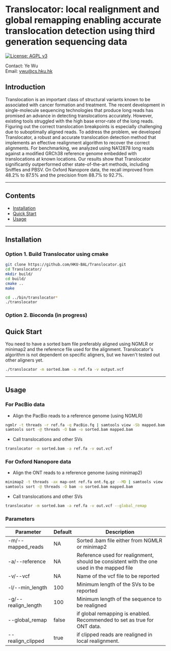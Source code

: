 # Translocator: local realignment and global remapping enabling accurate translocation detection using third generation sequencing data
[![License: AGPL v3](https://img.shields.io/badge/License-AGPL%20v3-blue.svg)](https://www.gnu.org/licenses/agpl-3.0)

Contact: Ye Wu	
Email: ywu@cs.hku.hk  

## Introduction
Translocation is an important class of structural variants known to be associated with cancer formation and treatment. The recent development in single-molecule sequencing technologies that produce long reads has promised an advance in detecting translocations accurately. However, existing tools struggled with the high base error-rate of the long reads. Figuring out the correct translocation breakpoints is especially challenging due to suboptimally aligned reads. To address the problem, we developed Translocator, a robust and accurate translocation detection method that implements an effective realignment algorithm to recover the correct alignments. For benchmarking, we analyzed using NA12878 long reads against a modified GRCh38 reference genome embedded with translocations at known locations. Our results show that Translocator significantly outperformed other state-of-the-art methods, including Sniffles and PBSV. On Oxford Nanopore data, the recall improved from 48.2% to 87.5% and the precision from 88.7% to 92.7%.


---

## Contents
- [Installation](#installation)
- [Quick Start](#quick-demo)
- [Usage](#usage)

---

## Installation

### Option 1. Build Translocator using cmake

```bash
git clone https://github.com/HKU-BAL/Translocator.git
cd Translocator/
mkdir build/
cd build/
cmake ..
make

cd ../bin/translocator*
./translocator
```

### Option 2. Bioconda (in progress)


## Quick Start
You need to have a sorted bam file preferably aligned using NGMLR or minimap2 and the reference file used for the alignment. Translocator's algorithm is not dependent on specific aligners, but we haven't tested out other aligners yet.

```bash
./translocator -m sorted.bam -a ref.fa -v output.vcf
```

---

## Usage

### For PacBio data
* Align the PacBio reads to a reference genome (using NGMLR)
```bash
ngmlr -t threads -r ref.fa -q PacBio.fq | samtools view -Sb mapped.bam
samtools sort -@ threads -O bam -o sorted.bam mapped.bam
```
* Call translocations and other SVs
```bash
translocator -m sorted.bam -a ref.fa -v out.vcf
```
### For Oxford Nanopore data
* Align the ONT reads to a reference genome (using minimap2)
```bash
minimap2 -t threads -ax map-ont ref.fa ont.fq.gz --MD | samtools view -Sb > mapped.bam
samtools sort -@ threads -O bam -o sorted.bam mapped.bam
```
* Call translocations and other SVs
```bash
translocator -m sorted.bam -a ref.fa -v out.vcf --global_remap
```

### Parameters

| ﻿Parameter           | Default | Description                                                              |
|---------------------|---------|--------------------------------------------------------------------------|
| -m/--mapped_reads   | NA      | Sorted .bam file either from NGMLR or minimap2                           |
| -a/--reference      | NA      | Reference used for realignment, should be consistent with the one used in the mapped file                                          |
| -v/--vcf            | NA      | Name of the vcf file to be reported                                      |
| -l/--min_length     | 100     | Minimum length of the SVs to be reported                                 |
| -g/--realign_length | 100     | Minimum length of the sequence to be realigned                           |
| --global_remap      | false   | if global remapping is enabled. Recommended to set as true for ONT data. |
| --realign_clipped   | true    | if clipped reads are realigned in local realignment.                     |
